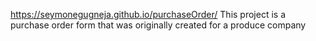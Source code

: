 https://seymonegugneja.github.io/purchaseOrder/
This project is a purchase order form that was originally created for a produce company
